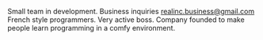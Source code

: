 Small team in development.
Business inquiries realinc.business@gmail.com
French style programmers.
Very active boss.
Company founded to make people learn programming in a comfy environment.
